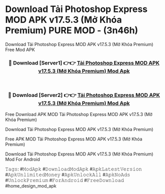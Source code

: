 # Download Tải Photoshop Express MOD APK v17.5.3 (Mở Khóa Premium) PURE MOD - (3n46h)
Download Tải Photoshop Express MOD APK v17.5.3 (Mở Khóa Premium) Free Mod APK

<div align="center">
<h3>🔴 Download [Server1] 👉👉 <a href="https://apk-comot.site?title=Tải_Photoshop_Express_MOD_APK_v17.5.3_(Mở_Khóa_Premium)">Tải Photoshop Express MOD APK v17.5.3 (Mở Khóa Premium) Mod Apk</a></h3><br>

<h3>🔴 Download [Server2] 👉👉 <a href="https://apk-comot.site?title=Tải_Photoshop_Express_MOD_APK_v17.5.3_(Mở_Khóa_Premium)">Tải Photoshop Express MOD APK v17.5.3 (Mở Khóa Premium) Mod Apk</a></h3>
</div>


Free Download APK MOD Tải Photoshop Express MOD APK v17.5.3 (Mở Khóa Premium)

Download Tải Photoshop Express MOD APK v17.5.3 (Mở Khóa Premium) 

Free APK MOD Tải Photoshop Express MOD APK v17.5.3 (Mở Khóa Premium) 

Download Tải Photoshop Express MOD APK v17.5.3 (Mở Khóa Premium) Mod For Android

𝚃𝚊𝚐𝚜: #𝙼𝚘𝚍𝙰𝚙𝚔 #𝙳𝚘𝚠𝚗𝚕𝚘𝚊𝚍𝙼𝚘𝚍𝙰𝚙𝚔 #𝙰𝚙𝚔𝙻𝚊𝚝𝚎𝚜𝚝𝚅𝚎𝚛𝚜𝚒𝚘𝚗 #𝙰𝚙𝚔𝚄𝚗𝚕𝚒𝚖𝚒𝚝𝚎𝚍𝙼𝚘𝚗𝚎𝚢 #𝙰𝚙𝚔𝚄𝚗𝚕𝚘𝚌𝚔𝙰𝚕𝚕 #𝙰𝚙𝚔𝙽𝚘𝙰𝚍𝚜 #𝚄𝚗𝚕𝚘𝚌𝚔𝙿𝚛𝚎𝚖𝚒𝚞𝚖 #𝙵𝚘𝚛𝙰𝚗𝚍𝚛𝚘𝚒𝚍 #𝙵𝚛𝚎𝚎𝙳𝚘𝚠𝚗𝚕𝚘𝚊𝚍 #home_design_mod_apk